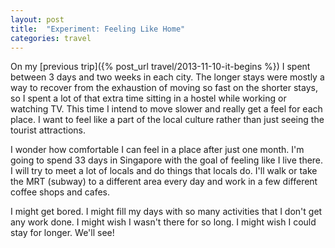 ```yaml
---
layout: post
title:  "Experiment: Feeling Like Home"
categories: travel
---
```


On my  [previous trip]({% post_url travel/2013-11-10-it-begins %}) I spent between 3 days and two weeks in each city. The longer stays were mostly a way to recover from the exhaustion of moving so fast on the shorter stays, so I spent a lot of that extra time sitting in a hostel while working or watching TV. This time I intend to move slower and really get a feel for each place. I want to feel like a part of the local culture rather than just seeing the tourist attractions.

I wonder how comfortable I can feel in a place after just one month. I'm going to spend 33 days in Singapore with the goal of feeling like I live there. I will try to meet a lot of locals and do things that locals do. I'll walk or take the MRT (subway) to a different area every day and work in a few different coffee shops and cafes.

I might get bored. I might fill my days with so many activities that I don't get any work done. I might wish I wasn't there for so long. I might wish I could stay for longer. We'll see!